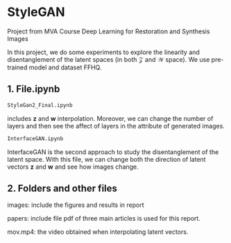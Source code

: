 # StyleGAN

Project from MVA Course Deep Learning for Restoration and Synthesis Images

In this project, we do some experiments to explore the linearity and disentanglement of the latent spaces (in both $\mathcal{Z}$ and $\mathcal{W}$ space). We use pre-trained model and dataset FFHQ.

## 1. File.ipynb
```bash 
StyleGan2_Final.ipynb 
``` 
includes $\mathbf{z}$ and $\mathbf{w}$ interpolation. Moreover, we can change the number of layers and then see the affect of layers in the attribute of generated images.

```bash
InterfaceGAN.ipynb
```
InterfaceGAN is the second approach to study the disentanglement of the latent space. With this file, we can change both the direction of latent vectors $\mathbf{z}$ and $\mathbf{w}$ and see how images change.

## 2. Folders and other files

images: include the figures and results in report

papers: include file pdf of three main articles is used for this report.

mov.mp4: the video obtained when interpolating latent vectors.